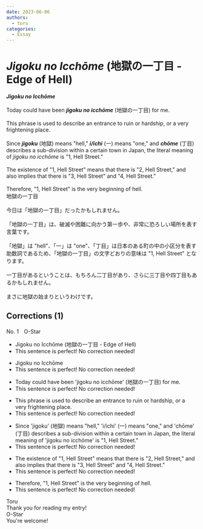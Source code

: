 ```yaml
---
date: 2023-06-06
authors:
  - toru
categories:
  - Essay
---
```


<h1 id="subject_show"><strong><em>Jigoku no Icchōme</strong></em> (地獄の一丁目 - Edge of Hell)</h1>
<div class="date" hidden>Jun 6, 2023 21:27</div>
<div id="post"><div id="body_show_ori">
<strong><em>Jigoku no Icchōme</strong></em><br/><br/>Today could have been <strong><em>jigoku no icchōme</em></strong> (地獄の一丁目) for me.<br/><br/>This phrase is used to describe an entrance to ruin or hardship, or a very frightening place.<br/><br/>Since <strong><em>jigoku</em></strong> (地獄) means "hell," <strong><em>i/ichi</em></strong> (一) means "one," and <strong><em>chōme</em></strong> (丁目) describes a sub-division within a certain town in Japan, the literal meaning of <em>jigoku no icchōme</em> is "1, Hell Street."<br/><br/>The existence of "1, Hell Street" means that there is "2, Hell Street," and also implies that there is "3, Hell Street" and "4, Hell Street."<br/><br/>Therefore, "1, Hell Street" is the very beginning of hell.
</div></div>

<!-- more -->

<div id="post_ja"><div id="body_show_mo">
地獄の一丁目<br/><br/>今日は「地獄の一丁目」だったかもしれません。<br/><br/>「地獄の一丁目」は、破滅や困難に向かう第一歩や、非常に恐ろしい場所を表す言葉です。<br/><br/>「地獄」は "hell"、「一」は "one"、「丁目」は日本のある町の中の小区分を表す助数詞であるため、「地獄の一丁目」の文字どおりの意味は "1, Hell Street" となります。<br/><br/>一丁目があるということは、もちろん二丁目があり、さらに三丁目や四丁目もあるかもしれません。<br/><br/>まさに地獄の始まりというわけです。
</div></div>

## Corrections (1)
<div id="block"><div class="first_name"> No. 1　<span class="just_name">O-Star</span></div><div id="block2">
<ul class="correction_field">
<li class="incorrect">Jigoku no Icchōme (地獄の一丁目 - Edge of Hell)</li>
<li class="corrected perfect">This sentence is perfect! No correction needed!</li>
</ul>
<ul class="correction_field">
<li class="incorrect">Jigoku no Icchōme</li>
<li class="corrected perfect">This sentence is perfect! No correction needed!</li>
</ul>
<ul class="correction_field">
<li class="incorrect">Today could have been 'jigoku no icchōme' (地獄の一丁目) for me.</li>
<li class="corrected perfect">This sentence is perfect! No correction needed!</li>
</ul>
<ul class="correction_field">
<li class="incorrect">This phrase is used to describe an entrance to ruin or hardship, or a very frightening place.</li>
<li class="corrected perfect">This sentence is perfect! No correction needed!</li>
</ul>
<ul class="correction_field">
<li class="incorrect">Since 'jigoku' (地獄) means "hell," 'i/ichi' (一) means "one," and 'chōme' (丁目) describes a sub-division within a certain town in Japan, the literal meaning of 'jigoku no icchōme' is "1, Hell Street."</li>
<li class="corrected perfect">This sentence is perfect! No correction needed!</li>
</ul>
<ul class="correction_field">
<li class="incorrect">The existence of "1, Hell Street" means that there is "2, Hell Street," and also implies that there is "3, Hell Street" and "4, Hell Street."</li>
<li class="corrected perfect">This sentence is perfect! No correction needed!</li>
</ul>
<ul class="correction_field">
<li class="incorrect">Therefore, "1, Hell Street" is the very beginning of hell.</li>
<li class="corrected perfect">This sentence is perfect! No correction needed!</li>
</ul>
</div><div class="name"><span class="just_name">Toru</span><br>
Thank you for reading my entry!
</div>
<div class="name"><span class="just_name">O-Star</span><br>
You're welcome!
</div>
</div>
